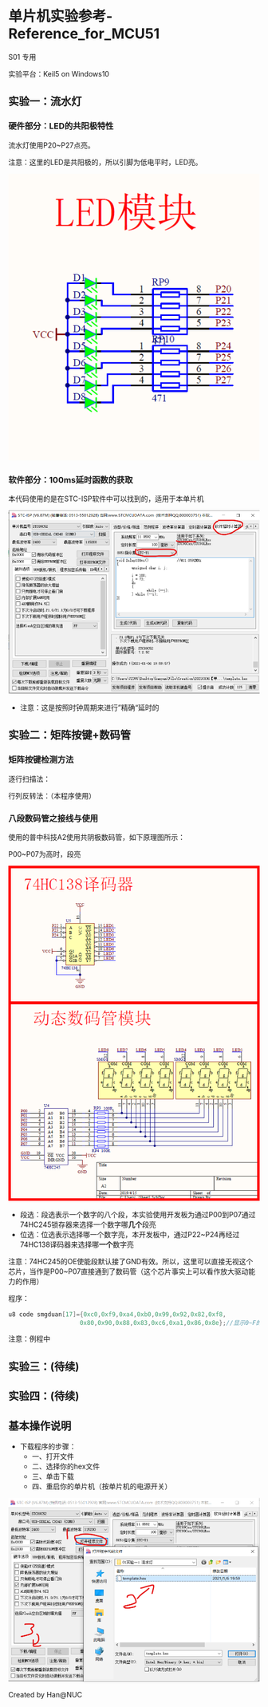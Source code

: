 # 单片机实验参考-Reference_for_MCU51
S01 专用

实验平台：Keil5 on Windows10

## 实验一：流水灯

### 硬件部分：LED的共阳极特性

流水灯使用P20~P27点亮。

注意：这里的LED是共阳极的，所以引脚为低电平时，LED亮。

![1609934054026.png](https://github.com/Ray005/Reference_for_MCU51/blob/main/images/1609934054026.png)

### 软件部分：100ms延时函数的获取

本代码使用的是在STC-ISP软件中可以找到的，适用于本单片机

![1609935009263.png](https://github.com/Ray005/Reference_for_MCU51/blob/main/images/1609935009263.png)

* 注意：这是按照时钟周期来进行”精确“延时的

## 实验二：矩阵按键+数码管

### 矩阵按键检测方法

逐行扫描法：

行列反转法：（本程序使用）

### 八段数码管之接线与使用

使用的普中科技A2使用共阴极数码管，如下原理图所示：

P00~P07为高时，段亮

![1609933422966.png](https://github.com/Ray005/Reference_for_MCU51/blob/main/images/1609933422966.png)

* 段选：段选表示一个数字的八个段，本实验使用开发板为通过P00到P07通过74HC245锁存器来选择一个数字哪**几个**段亮
* 位选：位选表示选择哪一个数字亮，本开发板中，通过P22~P24再经过74HC138译码器来选择哪**一个**数字亮

注意：74HC245的OE使能段默认接了GND有效。所以，这里可以直接无视这个芯片，当作是P00~P07直接通到了数码管（这个芯片事实上可以看作放大驱动能力的作用）

程序：

``` C
u8 code smgduan[17]={0xc0,0xf9,0xa4,0xb0,0x99,0x92,0x82,0xf8,
					0x80,0x90,0x88,0x83,0xc6,0xa1,0x86,0x8e};//显示0~F的值(共阴极的显示表)
```

注意：例程中

## 实验三：(待续)

## 实验四：(待续)


## 基本操作说明

* 下载程序的步骤：
  * 一、打开文件
  * 二、选择你的hex文件
  * 三、单击下载
  * 四、重启你的单片机（按单片机的电源开关）


![1609935153634.png](https://github.com/Ray005/Reference_for_MCU51/blob/main/images/1609935153634.png)


Created by Han@NUC